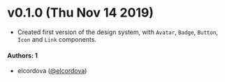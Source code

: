 # v0.1.0 (Thu Nov 14 2019)

- Created first version of the design system, with `Avatar`, `Badge`, `Button`, `Icon` and `Link` components.

#### Authors: 1

- elcordova ([@elcordova](https://github.com/elcordova))